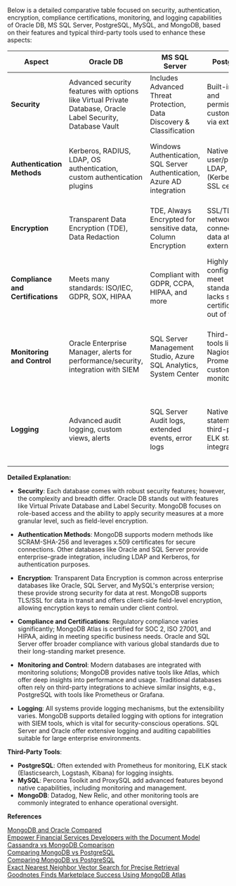 Below is a detailed comparative table focused on security, authentication, encryption, compliance certifications, monitoring, and logging capabilities of Oracle DB, MS SQL Server, PostgreSQL, MySQL, and MongoDB, based on their features and typical third-party tools used to enhance these aspects:

| Aspect                      | Oracle DB                                                | MS SQL Server                                           | PostgreSQL                                              | MySQL                                                   | MongoDB                                                |
|-----------------------------|----------------------------------------------------------|---------------------------------------------------------|---------------------------------------------------------|---------------------------------------------------------|--------------------------------------------------------|
| **Security**                | Advanced security features with options like Virtual Private Database, Oracle Label Security, Database Vault | Includes Advanced Threat Protection, Data Discovery & Classification | Built-in roles and permissions, customizable via extensions | Native authentication and access controls; enterprise version enhances security | Role-based access control (RBAC), field-level encryption, security advisors |
| **Authentication Methods**  | Kerberos, RADIUS, LDAP, OS authentication, custom authentication plugins | Windows Authentication, SQL Server Authentication, Azure AD integration | Native user/password, LDAP, GSSAPI (Kerberos), SSL certs | Pluggable authentication modules, LDAP, PAM, native | SCRAM-SHA-1, SCRAM-SHA-256, x.509 certificate authentication, LDAP |
| **Encryption**              | Transparent Data Encryption (TDE), Data Redaction        | TDE, Always Encrypted for sensitive data, Column Encryption | SSL/TLS for network connections, data at rest via external tools | InnoDB supports TDE; SSL for data in transit            | Queryable Encryption, CSE, CSFLE, TDE and encryption at Rest |
| **Compliance and Certifications** | Meets many standards: ISO/IEC, GDPR, SOX, HIPAA    | Compliant with GDPR, CCPA, HIPAA, and more                | Highly configurable to meet standards; lacks specific certifications out of the box | Ensures compliance with GDPR, PCI DSS with enterprise features | SOC 2, ISO 27001, HIPAA on MongoDB Atlas; offers compliance alignment features |
| **Monitoring and Control**  | Oracle Enterprise Manager, alerts for performance/security, integration with SIEM | SQL Server Management Studio, Azure SQL Analytics, System Center | Third-party tools like Nagios, Prometheus for custom monitoring | MySQL Enterprise Monitor for performance/security tracking | MongoDB Atlas with in-built monitoring, Ops Manager, third-party integrations like Datadog |
| **Logging**                 | Advanced audit logging, custom views, alerts             | SQL Server Audit logs, extended events, error logs       | Native logs, log statements, third-party ELK stack integrations | Error logs, binary logs for replication troubleshooting | MongoDB logs system events, fine-grained audit logging available, integrates with SIEM tools |

**Detailed Explanation:**

- **Security**: Each database comes with robust security features; however, the complexity and breadth differ. Oracle DB stands out with features like Virtual Private Database and Label Security. MongoDB focuses on role-based access and the ability to apply security measures at a more granular level, such as field-level encryption.

- **Authentication Methods**: MongoDB supports modern methods like SCRAM-SHA-256 and leverages x.509 certificates for secure connections. Other databases like Oracle and SQL Server provide enterprise-grade integration, including LDAP and Kerberos, for authentication purposes.

- **Encryption**: Transparent Data Encryption is common across enterprise databases like Oracle, SQL Server, and MySQL's enterprise version; these provide strong security for data at rest. MongoDB supports TLS/SSL for data in transit and offers client-side field-level encryption, allowing encryption keys to remain under client control.

- **Compliance and Certifications**: Regulatory compliance varies significantly; MongoDB Atlas is certified for SOC 2, ISO 27001, and HIPAA, aiding in meeting specific business needs. Oracle and SQL Server offer broader compliance with various global standards due to their long-standing market presence.

- **Monitoring and Control**: Modern databases are integrated with monitoring solutions; MongoDB provides native tools like Atlas, which offer deep insights into performance and usage. Traditional databases often rely on third-party integrations to achieve similar insights, e.g., PostgreSQL with tools like Prometheus or Grafana.

- **Logging**: All systems provide logging mechanisms, but the extensibility varies. MongoDB supports detailed logging with options for integration with SIEM tools, which is vital for security-conscious operations. SQL Server and Oracle offer extensive logging and auditing capabilities suitable for large enterprise environments.

**Third-Party Tools**:
- **PostgreSQL**: Often extended with Prometheus for monitoring, ELK stack (Elasticsearch, Logstash, Kibana) for logging insights.
- **MySQL**: Percona Toolkit and ProxySQL add advanced features beyond native capabilities, including monitoring and management.
- **MongoDB**: Datadog, New Relic, and other monitoring tools are commonly integrated to enhance operational oversight.  
  
**References**  
  
[MongoDB and Oracle Compared](https://www.mongodb.com/resources/compare/mongodb-oracle)  
[Empower Financial Services Developers with the Document Model](https://www.mongodb.com/blog/post/empower-financial-services-developers-with-document-model)  
[Cassandra vs MongoDB Comparison](https://www.mongodb.com/resources/compare/cassandra-vs-mongodb)  
[Comparing MongoDB vs PostgreSQL    ](https://www.mongodb.com/resources/compare/mongodb-postgresql)  
[Comparing MongoDB vs PostgreSQL    ](https://www.mongodb.com/resources/compare/mongodb-postgresql)  
[Exact Nearest Neighbor Vector Search for Precise Retrieval](https://www.mongodb.com/blog/post/exact-nearest-neighbor-vector-search-for-precise-retrieval)  
[Goodnotes Finds Marketplace Success Using MongoDB Atlas](https://www.mongodb.com/blog/post/goodnotes-finds-marketplace-success-using-mongodb-atlas)